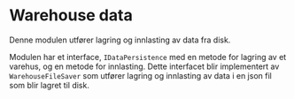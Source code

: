 # Warehouse data
Denne modulen utfører lagring og innlasting av data fra disk.

Modulen har et interface, `IDataPersistence` med en metode for lagring av et varehus, og en metode for innlasting. Dette interfacet blir implementert av `WarehouseFileSaver`
som utfører lagring og innlasting av data i en json fil som blir lagret til disk.
